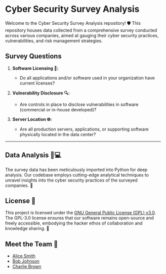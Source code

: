 # Cyber Security Survey Analysis

Welcome to the Cyber Security Survey Analysis repository! 🛡️ This repository houses data collected from a comprehensive survey conducted across various companies, aimed at gauging their cyber security practices, vulnerabilities, and risk management strategies.

## Survey Questions

1. **Software Licensing 📝:**
   - Do all applications and/or software used in your organization have current licenses?

2. **Vulnerability Disclosure 🔍:**
   - Are controls in place to disclose vulnerabilities in software (commercial or in-house developed)?

3. **Server Location 🌐:**
   - Are all production servers, applications, or supporting software physically located in the data center?

---

## Data Analysis 🔬💻

The survey data has been meticulously imported into Python for deep analysis. Our codebase employs cutting-edge analytical techniques to unravel insights into the cyber security practices of the surveyed companies. 🚀

## License 📜

This project is licensed under the [GNU General Public License (GPL) v3.0](LICENSE). The GPL-3.0 license ensures that our software remains open-source and freely accessible, embodying the hacker ethos of collaboration and knowledge sharing. 🤝

## Meet the Team 👥

- [Alice Smith](https://github.com/alicesmith)
- [Bob Johnson](https://github.com/bobjohnson)
- [Charlie Brown](https://github.com/charliebrown)

